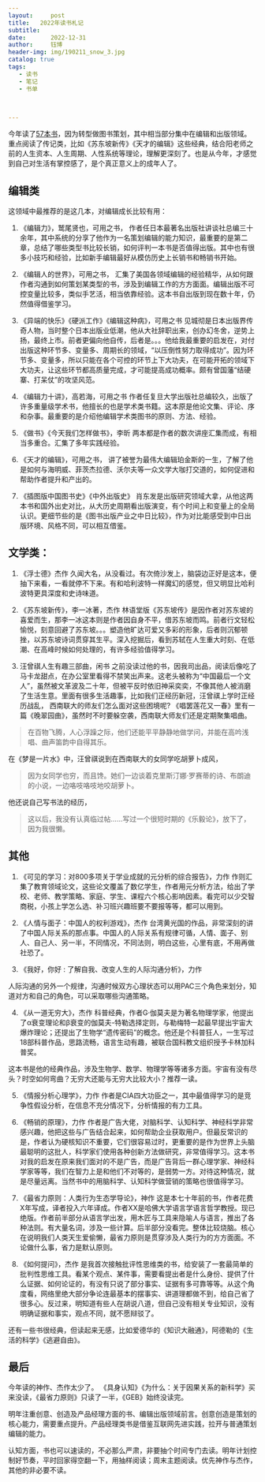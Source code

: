 ```yaml
---
layout:     post
title:   2022年读书札记
subtitle: 
date:       2022-12-31
author:     钰博
header-img: img/190211_snow_3.jpg
catalog: true
tags:
   - 读书
   - 笔记
   - 书单
   
   

---
```


今年读了[57本书](https://book.douban.com/people/Free_Runner/collect)，因为转型做图书策划，其中相当部分集中在编辑和出版领域。重点阅读了传记类，比如《苏东坡新传》《天才的编辑》这些经典，结合阳老师之前的人生资本、人生周期、人性系统等理论，理解更深刻了。也是从今年，才感觉到自己对生活有掌控感了，是个真正意义上的成年人了。

## 编辑类
这领域中最推荐的是这几本，对编辑成长比较有用：

1. 《编辑力》，鹫尾贤也，可用之书，
作者任日本最著名出版社讲谈社总编三十余年，其中系统的分享了他作为一名策划编辑的能力知识，最重要的是第二章，总结了哪些类型书比较长销，如何评判一本书是否值得出版。其中也有很多小技巧和经验，比如新手编辑最好从模仿历史上长销书和畅销书开始。

2. 《编辑人的世界》，可用之书，
汇集了美国各领域编辑的经验精华，从如何跟作者沟通到如何策划某类型的书，涉及到编辑工作的方方面面。编辑出版不可控变量比较多，类似手艺活，相当依靠经验。这本书自出版到现在数十年，仍然值得借鉴学习。



3. 《异端的快乐》《硬派工作》《编辑这种病》，可用之书
见城彻是日本出版界传奇人物，当时整个日本出版业低潮，他从大社辞职出来，创办幻冬舍，逆势上扬，最终上市。前者更偏向他自传，后者是。。。他给我最重要的启发在，对付出版这种环节多、变量多、周期长的领域，“以压倒性努力取得成功”。因为环节多、变量多，所以只能在各个可控的环节上下大功夫，在可能开拓的领域下大功夫，让这些环节都高质量完成，才可能提高成功概率。颇有曾国藩“结硬寨、打呆仗”的攻坚风范。

4. 《编辑力十讲》，高若海，可用之书
作者任复旦大学出版社总编较久，出版了许多重量级学术书，他擅长的也是学术类书籍。这本原是他论文集、评论、序和杂事。最重要的是介绍他编辑学术类图书的原则、方法、经验。


5. 《做书》《今天我们怎样做书》，李昕
两本都是作者的数次讲座汇集而成，有相当多重合。汇集了多年实践经验。


6. 《天才的编辑》，可用之书，
讲了被誉为最伟大编辑珀金斯的一生，了解了他是如何与海明威、菲茨杰拉德、沃尔夫等一众文学大咖打交道的，如何促进和帮助作者提升和产出的。

7. 《插图版中国图书史》《中外出版史》
肖东发是出版研究领域大拿，从他这两本书和国外出史对比，从大历史周期看出版演变，有个时间上和变量上的全局认识。更细节些的是《图书出版产业之中日比较》，作为对比能感受到中日出版环境、风格不同，可以相互借鉴。





## 文学类：
1. 《浮士德》杰作
久闻大名，从没看过。有次倚沙发上，脑袋边正好是这本，便抽下来看，一看就停不下来。有和哈利波特一样魔幻的感觉，但又明显比哈利波特更具深度和史诗味道。


2. 《苏东坡新传》，李一冰著，杰作
林语堂版《苏东坡传》是因作者对苏东坡的喜爱而生，那李一冰这本则是作者因自身不平，借苏东坡而鸣。前者行文轻松愉悦，刻意回避了苏东坡。。。塑造他旷达可爱又多彩的形象，后者则沉郁顿挫，以苏东坡诗词贯穿其生平。深入挖掘后，看到苏轼在人生重大时刻、在低潮、在高峰时候如何处理的，有许多经验值得学习。


3. 汪曾祺人生有趣三部曲，闲书
之前没读过他的书，因我司出品，阅读后像吃了马卡龙甜点，在办公室里看得不禁笑出声来。这老头被称为“中国最后一个文人”，虽然被文革波及二十年，但被平反时依旧神采奕奕，不像其他人被消磨了生活生意。里面有很多生活趣事，比如我们正经历新冠，汪曾祺上学时正经历战乱，
西南联大的师友们怎么面对这些困境呢?
《唱罢莲花又一春》里有一篇《晚翠园曲》，虽然时不时要躲空袭，西南联大师友们还是定期聚集唱曲。
> 在百物飞腾，人心浮躁之际，他们还能平平静静地做学问，并能在高吟浅唱、曲声笛韵中自得其乐。

在《梦是一片水》中，汪曾祺说到在西南联大的女同学吃胡萝卜成风，

> 因为女同学也穷，而且馋。她们一边谈着克里斯汀娜·罗赛蒂的诗、布朗迪的小说，一边咯吱咯吱地咬胡萝卜。

他还说自己写书法的经历，
> 这以后，我没有认真临过帖......写过一个很短时期的《乐毅论》，放下了，因为我很懒。


## 其他

1. 《可见的学习：对800多项关于学业成就的元分析的综合报告》，力作
作则汇集了教育领域论文，这些论文覆盖了数亿学生，作者用元分析方法，给出了学校、老师、教学策略、家庭、学生、课程六个核心影响因素。看完可以少交智商税，小孩上学怎么选、补习班兴趣班要不要报等等，都可以用到。

2. 《人情与面子：中国人的权利游戏》，杰作
台湾黄光国的作品，非常深刻的讲了中国人际关系的那点事。中国人的人际关系有规律可循，人情、面子、别人、自己人、另一半，不同情况，不同法则，明白这些，心里有底，不用再做社恐了。

3. 《我好，你好 : 了解自我、改变人生的人际沟通分析》，力作

人际沟通的另外一个规律，沟通时候双方心理状态可以用PAC三个角色来划分，知道对方和自己的角色，可以采取哪些沟通策略。

4. 《从一道无穷大》，杰作
科普经典，作者G·伽莫夫是为著名物理学家，他提出了α衰变理论和β衰变的伽莫夫-特勒选择定则，与勒梅特一起最早提出宇宙大爆炸理论；还提出了生物学“遗传密码”的概念。他还是个科普狂人，一生写过18部科普作品，思路流畅，语言生动有趣，被联合国科教文组织授予卡林加科普奖。

这本书是他的经典作品，涉及生物学、数学、物理学等等诸多方面。宇宙有没有尽头？时空如何弯曲？无穷大还能与无穷大比较大小？推荐一读。

5. 《情报分析心理学》，力作
作者是CIA四大功臣之一，其中最值得学习的是竞争性假设分析，在信息不充分情况下，分析情报的有力工具。

6. 《畅销的原理》，力作
作者是广告大佬，对脑科学、认知科学、神经科学非常感兴趣，他把这些与广告结合起来，如何帮助企业获取用户。但最反常识的是，作者认为硬核知识不重要，它们很容易过时，更重要的是作为世界上头脑最聪明的这批人，科学家们使用各种创新方法做研究，非常值得学习。这本书对我的启发在原来我们面对的不是广告，而是广告背后一群心理学家、神经科学家等等，我们在智力上是和他们不对等的，是弱势一方。对待这种情况，就是尽量远离。当然书中的用脑科学、认知科学做营销的策略也很值得学习。


7. 《最省力原则：人类行为生态学导论》，神作
这是本七十年前的书，作者花费X年写成，译者投入六年译成。作者XX是哈佛大学语言学语言哲学教授。现已绝版。作者前半部分从语言学出发，用木匠与工具来隐喻人与语言，推出了各种法则。有大量名词，涉及一些计算。后半部分没看完。整体比较烧脑。核心在说明我们人类天生爱偷懒，最省力原则是贯穿涉及人类行为的方方面面。不论做什么事，省力是默认原则。


8. 《如何提问》，杰作
是我首次接触批评性思维类的书，给安装了一套最简单的批判性思维工具。看某个观点、某件事，需要看提出者是什么身份、提供了什么证据、如何论证的，有没有只说了部分事实、证据有多可靠等等。从这个角度看，网络里绝大部分争论连最基本的摆事实、讲道理都做不到，给自己省了很多心。反过来，明知道有些人在胡说八道，但自己没有相关专业知识，没有明确证据和事实，观点不同，就不愿辩驳了。



还有一些书很经典，但读起来无感，比如爱德华的《知识大融通》，阿德勒的《生活的科学》《逃避自由》。


## 最后
今年读的神作、杰作太少了。
《具身认知》《为什么：关于因果关系的新科学》买来没读，《最省力原则》只读了一半，《GEB》始终没读完。

明年注重创意、创造及产品经理方面的书、编辑出版领域前言。创意创造是策划的核心能力，需要重点提升。产品经理类书是借鉴互联网先进实践，拉开与普通策划编辑的能力。

认知方面，书也可以速读的，不必那么严肃，非要抽个时间专门去读。明年计划控制好节奏，平时回家得空翻一下，用抽样阅读；周末主题阅读。优先神作与杰作，其他的非必要不读。